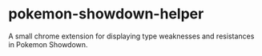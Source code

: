 # pokemon-showdown-helper
A small chrome extension for displaying type weaknesses and resistances in Pokemon Showdown.


